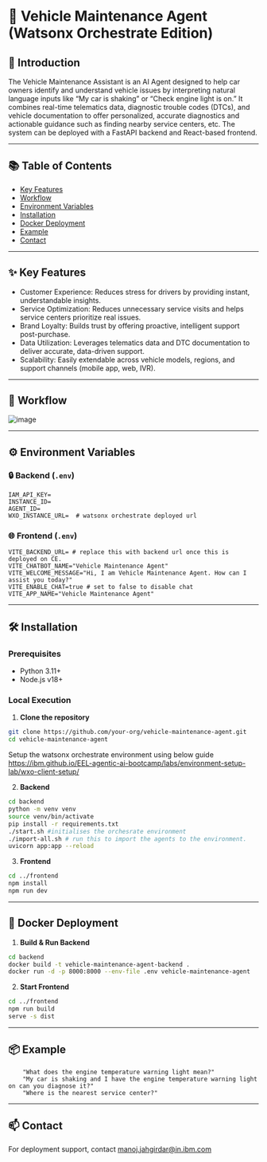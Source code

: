 # 🚗 Vehicle Maintenance Agent (Watsonx Orchestrate Edition)

## 🚀 Introduction

The Vehicle Maintenance Assistant is an AI Agent designed to help car owners identify and understand vehicle issues by interpreting natural language inputs like “My car is shaking” or “Check engine light is on.” It combines real-time telematics data, diagnostic trouble codes (DTCs), and vehicle documentation to offer personalized, accurate diagnostics and actionable guidance such as finding nearby service centers, etc. The system can be deployed with a FastAPI backend and React-based frontend.

---

## 📚 Table of Contents
- [Key Features](#key-features)
- [Workflow](#workflow)
- [Environment Variables](#environment-variables)
- [Installation](#installation)
- [Docker Deployment](#docker-deployment)
- [Example](#example)
- [Contact](#contact)

---

## ✨ Key Features

- Customer Experience: Reduces stress for drivers by providing instant, understandable insights.
- Service Optimization: Reduces unnecessary service visits and helps service centers prioritize real issues.
- Brand Loyalty: Builds trust by offering proactive, intelligent support post-purchase.
- Data Utilization: Leverages telematics data and DTC documentation to deliver accurate, data-driven support.
- Scalability: Easily extendable across vehicle models, regions, and support channels (mobile app, web, IVR).

---

## 🔁 Workflow

![image](https://github.ibm.com/skol/agentrix-catalogue/assets/244854/3ec8a4b1-bccd-4c16-b1f5-d5bd49f3cc20)


---


## ⚙️ Environment Variables

### 🔒 Backend (`.env`)
```
IAM_API_KEY=
INSTANCE_ID=
AGENT_ID=
WXO_INSTANCE_URL=  # watsonx orchestrate deployed url
```

### 🌐 Frontend (`.env`)
```
VITE_BACKEND_URL= # replace this with backend url once this is deployed on CE.
VITE_CHATBOT_NAME="Vehicle Maintenance Agent"
VITE_WELCOME_MESSAGE="Hi, I am Vehicle Maintenance Agent. How can I assist you today?"
VITE_ENABLE_CHAT=true # set to false to disable chat
VITE_APP_NAME="Vehicle Maintenance Agent"
```

---

## 🛠️ Installation

### Prerequisites
- Python 3.11+
- Node.js v18+

### Local Execution

1. **Clone the repository**
```bash
git clone https://github.com/your-org/vehicle-maintenance-agent.git
cd vehicle-maintenance-agent
```
Setup the watsonx orchestrate environment using below guide
https://ibm.github.io/EEL-agentic-ai-bootcamp/labs/environment-setup-lab/wxo-client-setup/


2. **Backend**
```bash
cd backend
python -m venv venv
source venv/bin/activate
pip install -r requirements.txt
./start.sh #initialises the orchesrate environment
./import-all.sh # run this to import the agents to the environment.
uvicorn app:app --reload
```

3. **Frontend**
```bash
cd ../frontend
npm install
npm run dev
```

---

## 🐳 Docker Deployment

1. **Build & Run Backend**
```bash
cd backend
docker build -t vehicle-maintenance-agent-backend .
docker run -d -p 8000:8000 --env-file .env vehicle-maintenance-agent
```

2. **Start Frontend**
```bash
cd ../frontend
npm run build
serve -s dist
```

---

## 📦 Example

```text
    "What does the engine temperature warning light mean?"
    "My car is shaking and I have the engine temperature warning light on can you diagnose it?"
    "Where is the nearest service center?"
```

---

## 📫 Contact

For deployment support, contact [manoj.jahgirdar@in.ibm.com](mailto:manoj.jahgirdar@in.ibm.com)
